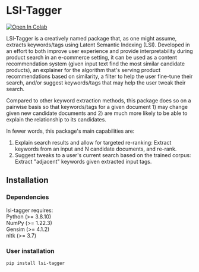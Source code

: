 # LSI-Tagger  
[![Open In Colab](https://colab.research.google.com/assets/colab-badge.svg)](https://colab.research.google.com/drive/1LisuSaLIgAUSgMHWN68F-T1oKpmVQIeA)  
  
LSI-Tagger is a creatively named package that, as one might assume, extracts keywords/tags using Latent Semantic Indexing (LSI). Developed in an effort to both improve user experience and provide interpretability during product search in an e-commerce setting, it can be used as a content recommendation system (given input text find the most similar candidate products), an explainer for the algorithm that's serving product recommendations based on similarity, a filter to help the user fine-tune their search, and/or suggest keywords/tags that may help the user tweak their search.  
  
Compared to other keyword extraction methods, this package does so on a pairwise basis so that keywords/tags for a given document 1) may change given new candidate documents and 2) are much more likely to be able to explain the relationship to its candidates.  
  
In fewer words, this package's main capabilities are:  
1) Explain search results and allow for targeted re-ranking: Extract keywords from an input and N candidate documents, and re-rank.
2) Suggest tweaks to a user's current search based on the trained corpus: Extract "adjacent" keywords given extracted input tags.
  
  
## Installation  
### Dependencies  
lsi-tagger requires:  
Python (>= 3.8.10)  
NumPy (>= 1.22.3)  
Gensim (>= 4.1.2)  
nltk (>= 3.7)  
  
### User installation
`pip install lsi-tagger`
